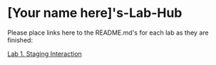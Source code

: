 # [Your name here]'s-Lab-Hub

Please place links here to the README.md's for each lab as they are finished:

[Lab 1. Staging Interaction](tree/Spring2021/Lab%201)
